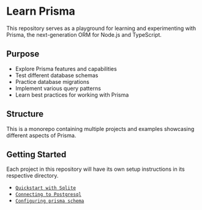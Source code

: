 # Learn Prisma

This repository serves as a playground for learning and experimenting with Prisma, the next-generation ORM for Node.js and TypeScript.

## Purpose

- Explore Prisma features and capabilities
- Test different database schemas
- Practice database migrations
- Implement various query patterns
- Learn best practices for working with Prisma

## Structure

This is a monorepo containing multiple projects and examples showcasing different aspects of Prisma.

## Getting Started

Each project in this repository will have its own setup instructions in its respective directory.

- [`Quickstart with Sqlite`](./prisma-quickstart-sqlite/README.md)
- [`Connecting to Postgresql`](./prisma-postgresql/README.md)
- [`Configuring prisma schema`](./prisma-schema/README.md)
